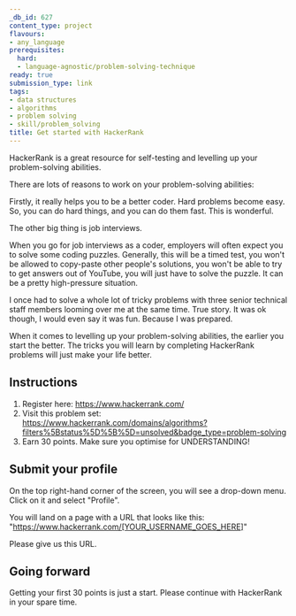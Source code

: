```yaml
---
_db_id: 627
content_type: project
flavours:
- any_language
prerequisites:
  hard:
  - language-agnostic/problem-solving-technique
ready: true
submission_type: link
tags:
- data structures
- algorithms
- problem solving
- skill/problem_solving
title: Get started with HackerRank
---
```


HackerRank is a great resource for self-testing and levelling up your problem-solving abilities.

There are lots of reasons to work on your problem-solving abilities:

Firstly, it really helps you to be a better coder. Hard problems become easy. So, you can do hard things, and you can do them fast. This is wonderful.

The other big thing is job interviews.

When you go for job interviews as a coder, employers will often expect you to solve some coding puzzles. Generally, this will be a timed test, you won't be allowed to copy-paste other people's solutions, you won't be able to try to get answers out of YouTube, you will just have to solve the puzzle. It can be a pretty high-pressure situation.

I once had to solve a whole lot of tricky problems with three senior technical staff members looming over me at the same time. True story. It was ok though, I would even say it was fun. Because I was prepared.

When it comes to levelling up your problem-solving abilities, the earlier you start the better. The tricks you will learn by completing HackerRank problems will just make your life better.

## Instructions

1. Register here: https://www.hackerrank.com/
2. Visit this problem set: https://www.hackerrank.com/domains/algorithms?filters%5Bstatus%5D%5B%5D=unsolved&badge_type=problem-solving
3. Earn 30 points. Make sure you optimise for UNDERSTANDING!

## Submit your profile

On the top right-hand corner of the screen, you will see a drop-down menu. Click on it and select "Profile".

You will land on a page with a URL that looks like this: "https://www.hackerrank.com/[YOUR_USERNAME_GOES_HERE]"

Please give us this URL.

## Going forward

Getting your first 30 points is just a start. Please continue with HackerRank in your spare time.